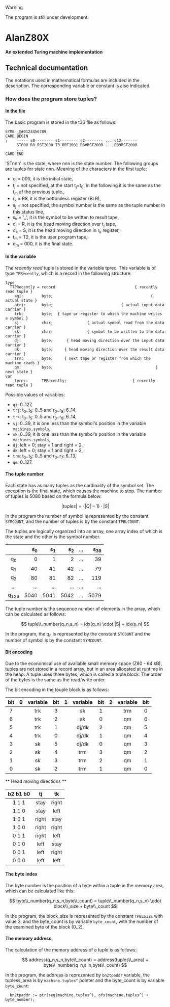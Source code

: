 > [!WARNING]
> The program is still under development.  
>

# AlanZ80X

**An extended Turing machine implementation**  


## Technical documentation

The notations used in mathematical formulas are included in the description. The corresponding variable or constant is also indicated.


### How does the program store tuples?

#### In the file

The basic program is stored in the t36 file as follows:

```
SYMB _@#0123456789
CARD BEGIN
;    ----- s0-------- s1-------- s2-------- ... s12-------
     ST000 R8_RST2000 T3_RRT1001 R8#RST2000 ... R89RST2000
     ... 
CARD END
```

'STnnn' is the state, where nnn is the state number. The following groups are tuples for state nnn. Meaning of the characters in the first tuple:

- q<sub>i</sub> = 000, it is the initial state,
- t<sub>j</sub> = not specified, at the start t<sub>j</sub>=t<sub>0</sub>, in the following it is the same as the t<sub>m</sub> of the previous tuple.,
- r<sub>k</sub> = R8, it is the bottomless register (BLR),
- s<sub>j</sub> = not specified, the symbol number is the same as the tuple number in this status line,
- s<sub>k</sub> = '_', it is the symbol to be written to result tape,
- d<sub>j</sub> = R, it is the head moving direction over t<sub>j</sub> tape,
- d<sub>k</sub> = S, it is the head moving direction in r<sub>k</sub> register,
- t<sub>m</sub> = T2, it is the user program tape,
- q<sub>m</sub> = 000, it is the final state.


#### In the variable

The _recently read_ tuple is stored in the variable tprec. This variable is of type `TPRecently`, which is a record in the following structure:

```
type
  TTPRecently = record                                   { recently read tuple }
    aqi:        byte;                                           { actual state }
    atrj:       byte;                              { actual input data carrier }
    trk:        byte;  { tape or register to which the machine writes a symbol }
    sj:         char;               { actual symbol read from the data carrier }
    sk:         char;               { symbol to be written to the data carrier }
    dj:         byte;      { head moving direction over the input data carrier }
    dk:         byte;     { head moving direction over the result data carrier }
    trm:        byte;     { next tape or register from which the machine reads }
    qm:         byte;                                             { next state }
var
    tprec:      TPRecently;                             { recently read tuple }

```

Possible values of variables:
- `qi`: 0..127,
- `trj`: t<sub>0</sub>..t<sub>5</sub>: 0..5 and r<sub>0</sub>..r<sub>8</sub>: 6..14,
- `trk`: t<sub>0</sub>..t<sub>5</sub>: 0..5 and r<sub>0</sub>..r<sub>8</sub>: 6..14,
- `sj`: 0..39, it is one less than the symbol's position in the variable `machines.symbols`,
- `sk`: 0..39, it is one less than the symbol's position in the variable `machines.symbols`,
- `dj`: left = 0; stay = 1 and right = 2,
- `dk`: left = 0; stay = 1 and right = 2,
- `trm`: t<sub>0</sub>..t<sub>5</sub>: 0..5 and r<sub>0</sub>..r<sub>7</sub>: 6..13,
- `qm`: 0..127.


#### The tuple number

Each state has as many tuples as the cardinality of the symbol set. The exception is the final state, which causes the machine to stop. The number of tuples is 5080 based on the formula below:

$$
|tuples| = (|Q| - 1) \cdot |S|
$$

In the program the number of symbol is represented by the constant `SYMCOUNT`, and the number of tuples is by the constant `TPBLCOUNT`.

The tuples are logically organized into an array, one array index of which is the state and the other is the symbol number.

|               |s<sub>0</sub>|s<sub>1</sub>|s<sub>2</sub>|...|s<sub>39</sub>|
|:-------------:|------------:|------------:|------------:|---|-------------:|
|q<sub>0</sub>  |            0|            1|            2|...|            39|
|q<sub>1</sub>  |           40|           41|           42|...|            79|
|q<sub>2</sub>  |           80|           81|           82|...|           119|
|...            |...          |...          |...          |...|...           |
|q<sub>126</sub>|         5040|         5041|         5042|...|          5079|

The tuple number is the sequence number of elements in the array, which can be calculated as follows:

$$
tuple\\_number(q_n,s_n) = idx(q_n) \cdot |S| + idx(s_n)
$$

In the program, the q<sub>n</sub> is represented by the constant `STCOUNT` and the number of symbol is by the constant `SYMCOUNT`.


#### Bit encoding

Due to the economical use of available small memory space (Z80 - 64 kB), tuples are not stored in a record array, but in an area allocated at runtime in the heap. A tuple uses three bytes, which is called a tuple block. The order of the bytes is the same as the read/write order.

The bit encoding in the touple block is as follows:

|bit|0|variable|bit|1|variable|bit|2|variable|bit|
|:-:|-|:------:|:-:|-|:------:|:-:|-|:------:|:-:|
| 7 | |  trk   | 3 | |   sk   | 1 | |  trm   | 0 |
| 6 | |  trk   | 2 | |   sk   | 0 | |   qm   | 6 |
| 5 | |  trk   | 1 | | dj/dk  | 2 | |   qm   | 5 |
| 4 | |  trk   | 0 | | dj/dk  | 1 | |   qm   | 4 |
| 3 | |   sk   | 5 | | dj/dk  | 0 | |   qm   | 3 |
| 2 | |   sk   | 4 | |  trm   | 3 | |   qm   | 2 |
| 1 | |   sk   | 3 | |  trm   | 2 | |   qm   | 1 |
| 0 | |   sk   | 2 | |  trm   | 1 | |   qm   | 0 |

** Head moving directions **  

|b2 b1 b0| tj  | tk  |
|:------:|:---:|:---:|
| 1  1  1|stay |right|
| 1  1  0|stay |left |
| 1  0  1|right|stay |
| 1  0  0|right|right|
| 0  1  1|right|left |
| 0  1  0|left |stay | 
| 0  0  1|left |right|
| 0  0  0|left |left |


#### The byte index

The byte number is the position of a byte within a tuple in the memory area, which can be calculated like this:

$$
byte\\_number(q_n,s_n,byte\\_count) = tuple\\_number(q_n,s_n) \cdot block\\_size + byte\\_count
$$

In the program, the block_size is represented by the constant `TPBLSIZE` with value 3, and the byte_count is by variable `byte_count`, with the number of the examined byte of the block (0..2). 


#### The memory address

The calculation of the memory address of a tuple is as follows:

$$
address(q_n,s_n,byte\\_count) = address(tuples\\_area) + byte\\_number(q_n,s_n,byte\\_count)
$$

In the program, the address is reprezented by `bn2tpaddr` variable, the tupless_area is by `machine.tuples^` pointer and the byte_count is by variable `byte_count`:
  
```
  bn2tpaddr := ptr(seg(machine.tuples^), ofs(machine.tuples^) + byte_number);
```
